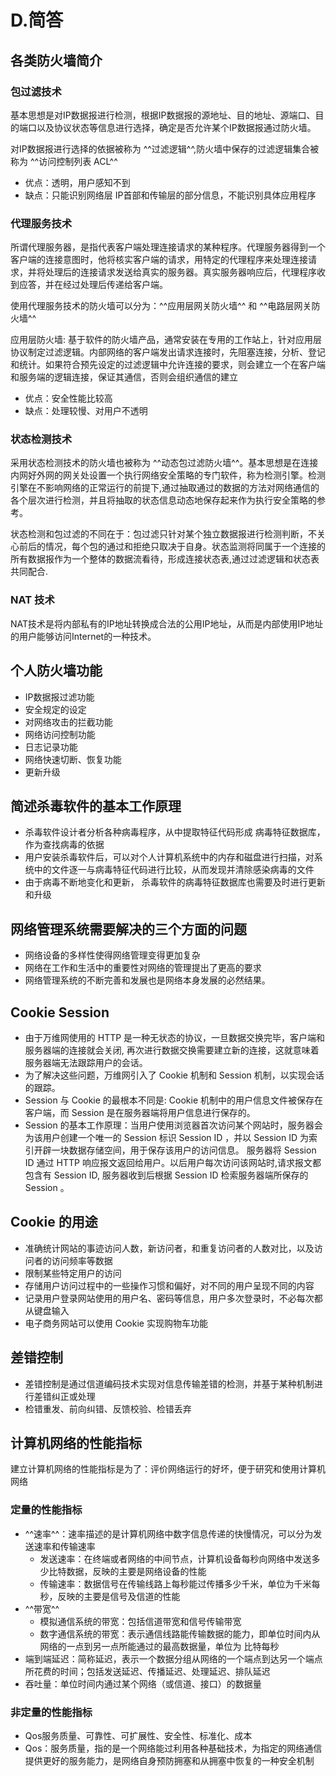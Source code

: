 # D.简答
## 各类防火墙简介
### 包过滤技术
基本思想是对IP数据报进行检测，根据IP数据报的源地址、目的地址、源端口、目的端口以及协议状态等信息进行选择，确定是否允许某个IP数据报通过防火墙。

对IP数据报进行选择的依据被称为 ^^过滤逻辑^^,防火墙中保存的过滤逻辑集合被称为 ^^访问控制列表 ACL^^

* 优点：透明，用户感知不到
* 缺点：只能识别网络层 IP首部和传输层的部分信息，不能识别具体应用程序

### 代理服务技术
所谓代理服务器，是指代表客户端处理连接请求的某种程序。代理服务器得到一个客户端的连接意图时，他将核实客户端的请求，用特定的代理程序来处理连接请求，并将处理后的连接请求发送给真实的服务器。真实服务器响应后，代理程序收到应答，并在经过处理后传递给客户端。

使用代理服务技术的防火墙可以分为：^^应用层网关防火墙^^ 和  ^^电路层网关防火墙^^

应用层防火墙: 基于软件的防火墙产品，通常安装在专用的工作站上，针对应用层协议制定过滤逻辑。内部网络的客户端发出请求连接时，先阻塞连接，分析、登记和统计。如果符合预先设定的过滤逻辑中允许连接的要求，则会建立一个在客户端和服务端的逻辑连接，保证其通信，否则会组织通信的建立

* 优点：安全性能比较高
* 缺点：处理较慢、对用户不透明
### 状态检测技术
采用状态检测技术的防火墙也被称为 ^^动态包过滤防火墙^^。基本思想是在连接内网好外网的网关处设置一个执行网络安全策略的专门软件，称为检测引擎。检测引擎在不影响网络的正常运行的前提下,通过抽取通过的数据的方法对网络通信的各个层次进行检测，并且将抽取的状态信息动态地保存起来作为执行安全策略的参考。

状态检测和包过滤的不同在于：包过滤只针对某个独立数据报进行检测判断，不关心前后的情况，每个包的通过和拒绝只取决于自身。状态监测将同属于一个连接的所有数据报作为一个整体的数据流看待，形成连接状态表,通过过滤逻辑和状态表共同配合.
### NAT 技术
NAT技术是将内部私有的IP地址转换成合法的公用IP地址，从而是内部使用IP地址的用户能够访问Internet的一种技术。
## 个人防火墙功能
* IP数据报过滤功能
* 安全规定的设定
* 对网络攻击的拦截功能
* 网络访问控制功能
* 日志记录功能
* 网络快速切断、恢复功能
* 更新升级
## 简述杀毒软件的基本工作原理
* 杀毒软件设计者分析各种病毒程序，从中提取特征代码形成 病毒特征数据库，作为查找病毒的依据
* 用户安装杀毒软件后，可以对个人计算机系统中的内存和磁盘进行扫描，对系统中的文件逐一与病毒特征代码进行比较，从而发现并清除感染病毒的文件
* 由于病毒不断地变化和更新， 杀毒软件的病毒特征数据库也需要及时进行更新和升级

## 网络管理系统需要解决的三个方面的问题
* 网络设备的多样性使得网络管理变得更加复杂
* 网络在工作和生活中的重要性对网络的管理提出了更高的要求
* 网络管理系统的不断完善和发展也是网络本身发展的必然结果。

## Cookie Session
* 由于万维网使用的 HTTP 是一种无状态的协议，一旦数据交换完毕，客户端和服务器端的连接就会关闭, 再次进行数据交换需要建立新的连接，这就意味着服务器端无法跟踪用户的会话。
* 为了解决这些问题，万维网引入了 Cookie 机制和 Session 机制，以实现会话的跟踪。
* Session 与 Cookie 的最根本不同是: Cookie 机制中的用户信息文件被保存在客户端，而 Session 是在服务器端将用户信息进行保存的。
* Session 的基本工作原理：当用户使用浏览器首次访问某个网站时，服务器会为该用户创建一个唯一的 Session 标识 Session ID ，并以 Session ID 为索引开辟一块数据存储空间，用于保存该用户的访问信息。
服务器将 Session ID 通过 HTTP 响应报文返回给用户。以后用户每次访问该网站时,请求报文都包含有 Session ID, 服务器收到后根据 Session ID 检索服务器端所保存的 Session 。
## Cookie 的用途
* 准确统计网站的事迹访问人数，新访问者，和重复访问者的人数对比，以及访问者的访问频率等数据
* 限制某些特定用户的访问
* 存储用户访问过程中的一些操作习惯和偏好，对不同的用户呈现不同的内容
* 记录用户登录网站使用的用户名、密码等信息，用户多次登录时，不必每次都从键盘输入
* 电子商务网站可以使用 Cookie 实现购物车功能

## 差错控制
* 差错控制是通过信道编码技术实现对信息传输差错的检测，并基于某种机制进行差错纠正或处理
* 检错重发、前向纠错、反馈校验、检错丢弃


## 计算机网络的性能指标
建立计算机网络的性能指标是为了：评价网络运行的好坏，便于研究和使用计算机网络
### 定量的性能指标
* ^^速率^^：速率描述的是计算机网络中数字信息传递的快慢情况，可以分为发送速率和传输速率
    * 发送速率：在终端或者网络的中间节点，计算机设备每秒向网络中发送多少比特数据，反映的主要是网络设备的性能
    * 传输速率：数据信号在传输线路上每秒能过传播多少千米，单位为千米每秒，反映的主要是信号及信道的性能
* ^^带宽^^
    * 模拟通信系统的带宽：包括信道带宽和信号传输带宽
    * 数字通信系统的带宽：表示通信线路能传输数据的能力，即单位时间内从网络的一点到另一点所能通过的最高数据量，单位为 比特每秒
* 端到端延迟：简称延迟，表示一个数据分组从网络的一个端点到达另一个端点所花费的时间；包括发送延迟、传播延迟、处理延迟、排队延迟
* 吞吐量：单位时间内通过某个网络（或信道、接口）的数据量
### 非定量的性能指标
* Qos服务质量、可靠性、可扩展性、安全性、标准化、成本
* Qos：服务质量，指的是一个网络能过利用各种基础技术，为指定的网络通信提供更好的服务能力，是网络自身预防拥塞和从拥塞中恢复的一种安全机制